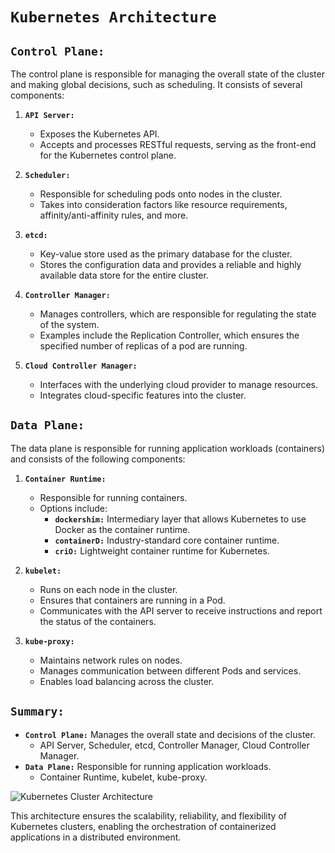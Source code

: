 # `Kubernetes Architecture`

## `Control Plane:`

The control plane is responsible for managing the overall state of the cluster and making global decisions, such as scheduling. It consists of several components:

1. **`API Server:`**
   - Exposes the Kubernetes API.
   - Accepts and processes RESTful requests, serving as the front-end for the Kubernetes control plane.

2. **`Scheduler:`**
   - Responsible for scheduling pods onto nodes in the cluster.
   - Takes into consideration factors like resource requirements, affinity/anti-affinity rules, and more.

3. **`etcd:`**
   - Key-value store used as the primary database for the cluster.
   - Stores the configuration data and provides a reliable and highly available data store for the entire cluster.

4. **`Controller Manager:`**
   - Manages controllers, which are responsible for regulating the state of the system.
   - Examples include the Replication Controller, which ensures the specified number of replicas of a pod are running.

5. **`Cloud Controller Manager:`**
   - Interfaces with the underlying cloud provider to manage resources.
   - Integrates cloud-specific features into the cluster.

## `Data Plane:`

The data plane is responsible for running application workloads (containers) and consists of the following components:

1. **`Container Runtime:`**
   - Responsible for running containers.
   - Options include:
     - **`dockershim:`** Intermediary layer that allows Kubernetes to use Docker as the container runtime.
     - **`containerD:`** Industry-standard core container runtime.
     - **`criO:`** Lightweight container runtime for Kubernetes.

2. **`kubelet:`**
   - Runs on each node in the cluster.
   - Ensures that containers are running in a Pod.
   - Communicates with the API server to receive instructions and report the status of the containers.

3. **`kube-proxy:`**
   - Maintains network rules on nodes.
   - Manages communication between different Pods and services.
   - Enables load balancing across the cluster.

## `Summary:`

- **`Control Plane:`** Manages the overall state and decisions of the cluster.
  - API Server, Scheduler, etcd, Controller Manager, Cloud Controller Manager.
- **`Data Plane:`** Responsible for running application workloads.
  - Container Runtime, kubelet, kube-proxy.

![Kubernetes Cluster Architecture](https://kubernetes.io/images/docs/kubernetes-cluster-architecture.svg)

This architecture ensures the scalability, reliability, and flexibility of Kubernetes clusters, enabling the orchestration of containerized applications in a distributed environment.
